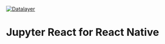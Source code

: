 [![Datalayer](https://assets.datalayer.design/datalayer-25.svg)](https://datalayer.io)

# Jupyter React for React Native
